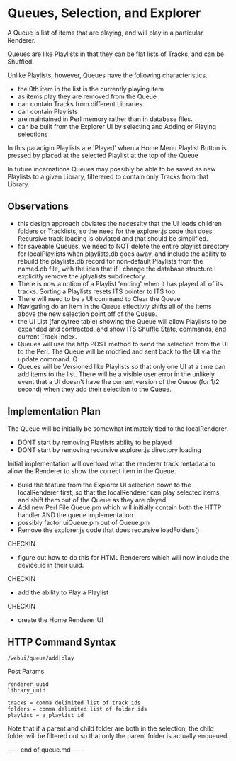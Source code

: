 #  Queues, Selection, and Explorer

A Queue is list of items that are playing, and will play in a
particular Renderer.

Queues are like Playlists in that they can be flat lists of
Tracks, and can be Shuffled.

Unlike Playlists, however, Queues have the following characteristics.

- the 0th item in the list is the currently playing item
- as items play they are removed from the Queue
- can contain Tracks from different Libraries
- can contain Playlists
- are maintained in Perl memory rather than in database files.
- can be built from the Explorer UI by selecting and Adding or Playing selections


In this paradigm Playlists are 'Played' when a Home Menu Playlist Button is
pressed by placed at the selected Playlist at the top of the Queue

In future incarnations Queues may possibly be able to be saved as
new Playlists to a given Library, filterered to contain only Tracks
from that Library.



## Observations

- this design approach obviates the necessity that the UI loads
  children folders or Tracklists, so the need for the explorer.js
  code that does Recursive track loading is obviated and that should
  be simplified.
- for saveable Queues, we need to NOT delete the entire playlist directory
  for localPlaylists when playlists.db goes away, and include the ability
  to rebuild the playlists.db record for non-default Playlists from the
  named.db file, with the idea that if I change the database structure I
  explicitly remove the /plyalists subdirectory.
- There is now a notion of a Playlist 'ending' when it has played all
  of its tracks. Sorting a Playlists resets ITS pointer to ITS top.
- There will need to be a UI command to Clear the Queue
- Navigating do an item in the Queue effectivly shifts all of the
  items above the new selection point off of the Queue.
- the UI List (fancytree table) showing the Queue will allow Playlists
  to be expanded and contracted, and show ITS Shuffle State, commands,
  and current Track Index.
- Queues will use the http POST method to send the selection from the
  UI to the Perl.  The Queue will be modfied and sent back to the
  UI via the update command.  Q
- Queues will be Versioned like Playlists so that only one UI at
  a time can add items to the list.  There will be a visible user
  error in the unlikely event that a UI doesn't have the current
  version of the Queue (for 1/2 second) when they add their selection
  to the Queue.


## Implementation Plan

The Queue will be initially be somewhat intimately tied to the
localRenderer.

- DONT start by removing Playlists ability to be played
- DONT start by removing recursive explorer.js directory loading

Initial implementation will overload what the renderer track
metadata to allow the Renderer to show the correct item in the
Queue.

- build the feature from the Explorer UI selection down to the
  localRenderer first, so that the localRenderer can play selected
  items and shift them out of the Queue as they are played.
- Add new Perl File Queue.pm which will initially contain both the
  HTTP handler AND the queue implementation.
- possibly factor uiQueue.pm out of Queue.pm
- Remove the explorer.js code that does recursive loadFolders()

CHECKIN

- figure out how to do this for HTML Renderers which will
  now include the device_id in their uuid.

CHECKIN

- add the ability to Play a Playlist

CHECKIN

- create the Home Renderer UI


## HTTP Command Syntax

	/webui/queue/add|play

Post Params

	renderer_uuid
	library_uuid

	tracks = comma delimited list of track ids
	folders = comma delimited list of folder ids
	playlist = a playlist id

Note that if a parent and child folder are both in
the selection, the child folder will be filtered
out so that only the parent folder is actually
enqueued.











---- end of queue.md ----
